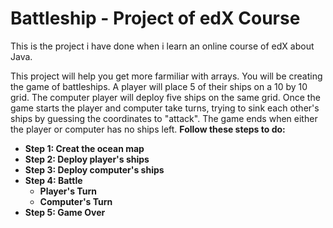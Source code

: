 # Battleship - Project of edX Course
This is the project i have done when i learn an online course of edX about Java. 

This project will help you get more farmiliar with arrays. You will be creating the game of battleships. 
A player will place 5 of their ships on a 10 by 10 grid. The computer player will deploy five ships on the same grid. Once the game starts the player and computer take turns, trying to sink each other's ships by guessing the coordinates to "attack". The game ends when either the player or computer has no ships left. 
<Strong>Follow these steps to do:<Strong>
- Step 1: Creat the ocean map
- Step 2: Deploy player's ships
- Step 3: Deploy computer's ships
- Step 4: Battle
  + Player's Turn
  + Computer's Turn
- Step 5: Game Over
